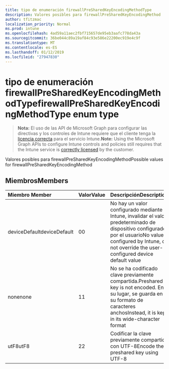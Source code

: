 ```yaml
---
title: tipo de enumeración firewallPreSharedKeyEncodingMethodType
description: Valores posibles para firewallPreSharedKeyEncodingMethod
author: tfitzmac
localization_priority: Normal
ms.prod: intune
ms.openlocfilehash: 4ad59a11aec2fbf715657de95eb3aafc778da43a
ms.sourcegitcommit: 36be044c89a19af84c93e586e22200ec919e4c9f
ms.translationtype: MT
ms.contentlocale: es-ES
ms.lasthandoff: 01/12/2019
ms.locfileid: "27947830"
---
```

# <a name="firewallpresharedkeyencodingmethodtype-enum-type"></a><span data-ttu-id="ffe1b-103">tipo de enumeración firewallPreSharedKeyEncodingMethodType</span><span class="sxs-lookup"><span data-stu-id="ffe1b-103">firewallPreSharedKeyEncodingMethodType enum type</span></span>

> <span data-ttu-id="ffe1b-104">**Nota:** El uso de las API de Microsoft Graph para configurar las directivas y los controles de Intune requiere que el cliente tenga la [licencia correcta](https://go.microsoft.com/fwlink/?linkid=839381) para el servicio Intune.</span><span class="sxs-lookup"><span data-stu-id="ffe1b-104">**Note:** Using the Microsoft Graph APIs to configure Intune controls and policies still requires that the Intune service is [correctly licensed](https://go.microsoft.com/fwlink/?linkid=839381) by the customer.</span></span>

<span data-ttu-id="ffe1b-105">Valores posibles para firewallPreSharedKeyEncodingMethod</span><span class="sxs-lookup"><span data-stu-id="ffe1b-105">Possible values for firewallPreSharedKeyEncodingMethod</span></span>
## <a name="members"></a><span data-ttu-id="ffe1b-106">Miembros</span><span class="sxs-lookup"><span data-stu-id="ffe1b-106">Members</span></span>
|<span data-ttu-id="ffe1b-107">Miembro	</span><span class="sxs-lookup"><span data-stu-id="ffe1b-107">Member</span></span>|<span data-ttu-id="ffe1b-108">Valor</span><span class="sxs-lookup"><span data-stu-id="ffe1b-108">Value</span></span>|<span data-ttu-id="ffe1b-109">Descripción</span><span class="sxs-lookup"><span data-stu-id="ffe1b-109">Description</span></span>|
|:---|:---|:---|
|<span data-ttu-id="ffe1b-110">deviceDefault</span><span class="sxs-lookup"><span data-stu-id="ffe1b-110">deviceDefault</span></span>|<span data-ttu-id="ffe1b-111">0</span><span class="sxs-lookup"><span data-stu-id="ffe1b-111">0</span></span>|<span data-ttu-id="ffe1b-112">No hay un valor configurado mediante Intune, invalidar el valor predeterminado de dispositivo configurado por el usuario</span><span class="sxs-lookup"><span data-stu-id="ffe1b-112">No value configured by Intune, do not override the user-configured device default value</span></span>|
|<span data-ttu-id="ffe1b-113">none</span><span class="sxs-lookup"><span data-stu-id="ffe1b-113">none</span></span>|<span data-ttu-id="ffe1b-114">1</span><span class="sxs-lookup"><span data-stu-id="ffe1b-114">1</span></span>|<span data-ttu-id="ffe1b-115">No se ha codificado clave previamente compartida.</span><span class="sxs-lookup"><span data-stu-id="ffe1b-115">Preshared key is not encoded.</span></span> <span data-ttu-id="ffe1b-116">En su lugar, se guarda en su formato de caracteres anchos</span><span class="sxs-lookup"><span data-stu-id="ffe1b-116">Instead, it is kept in its wide-character format</span></span>|
|<span data-ttu-id="ffe1b-117">utF8</span><span class="sxs-lookup"><span data-stu-id="ffe1b-117">utF8</span></span>|<span data-ttu-id="ffe1b-118">2</span><span class="sxs-lookup"><span data-stu-id="ffe1b-118">2</span></span>|<span data-ttu-id="ffe1b-119">Codificar la clave previamente compartida con UTF-8</span><span class="sxs-lookup"><span data-stu-id="ffe1b-119">Encode the preshared key using UTF-8</span></span>|



